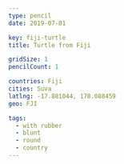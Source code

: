 ```yaml
---
type: pencil
date: 2019-07-01

key: fiji-turtle
title: Turtle from Fiji

gridSize: 1
pencilCount: 1

countries: Fiji
cities: Suva
latlng: -17.881044, 178.088459
geo: FJI

tags:
  - with rubber
  - blunt
  - round
  - country
---
```

